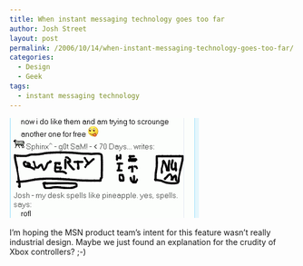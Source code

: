 ```yaml
---
title: When instant messaging technology goes too far
author: Josh Street
layout: post
permalink: /2006/10/14/when-instant-messaging-technology-goes-too-far/
categories:
  - Design
  - Geek
tags:
  - instant messaging technology
---
```

![MSN Drawing][1]

I&#8217;m hoping the MSN product team&#8217;s intent for this feature wasn&#8217;t really industrial design. Maybe we just found an explanation for the crudity of Xbox controllers? ;-)

 [1]: /blog/wp-content/2006/10/msndrawing.png